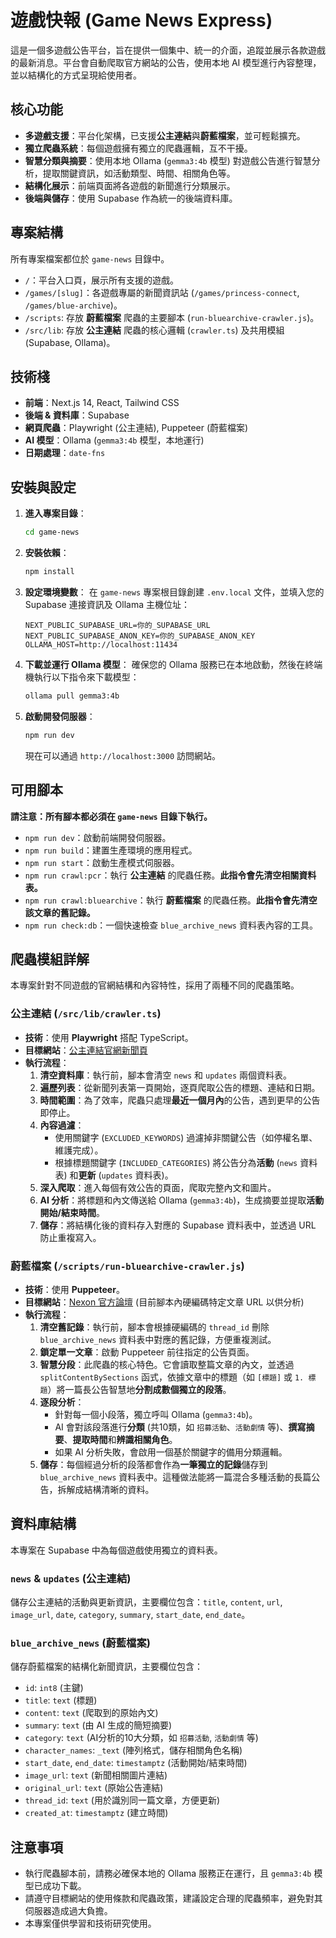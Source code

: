 # 遊戲快報 (Game News Express)

這是一個多遊戲公告平台，旨在提供一個集中、統一的介面，追蹤並展示各款遊戲的最新消息。平台會自動爬取官方網站的公告，使用本地 AI 模型進行內容整理，並以結構化的方式呈現給使用者。

## 核心功能

-   **多遊戲支援**：平台化架構，已支援**公主連結**與**蔚藍檔案**，並可輕鬆擴充。
-   **獨立爬蟲系統**：每個遊戲擁有獨立的爬蟲邏輯，互不干擾。
-   **智慧分類與摘要**：使用本地 Ollama (`gemma3:4b` 模型) 對遊戲公告進行智慧分析，提取關鍵資訊，如活動類型、時間、相關角色等。
-   **結構化展示**：前端頁面將各遊戲的新聞進行分類展示。
-   **後端與儲存**：使用 Supabase 作為統一的後端資料庫。

## 專案結構

所有專案檔案都位於 `game-news` 目錄中。

-   `/`：平台入口頁，展示所有支援的遊戲。
-   `/games/[slug]`：各遊戲專屬的新聞資訊站 (`/games/princess-connect`, `/games/blue-archive`)。
-   `/scripts`: 存放 **蔚藍檔案** 爬蟲的主要腳本 (`run-bluearchive-crawler.js`)。
-   `/src/lib`: 存放 **公主連結** 爬蟲的核心邏輯 (`crawler.ts`) 及共用模組 (Supabase, Ollama)。

## 技術棧

-   **前端**：Next.js 14, React, Tailwind CSS
-   **後端 & 資料庫**：Supabase
-   **網頁爬蟲**：Playwright (公主連結), Puppeteer (蔚藍檔案)
-   **AI 模型**：Ollama (`gemma3:4b` 模型，本地運行)
-   **日期處理**：`date-fns`

## 安裝與設定

1.  **進入專案目錄**：
    ```bash
    cd game-news
    ```

2.  **安裝依賴**：
    ```bash
    npm install
    ```

3.  **設定環境變數**：
    在 `game-news` 專案根目錄創建 `.env.local` 文件，並填入您的 Supabase 連接資訊及 Ollama 主機位址：
    ```
    NEXT_PUBLIC_SUPABASE_URL=你的_SUPABASE_URL
    NEXT_PUBLIC_SUPABASE_ANON_KEY=你的_SUPABASE_ANON_KEY
    OLLAMA_HOST=http://localhost:11434
    ```

4.  **下載並運行 Ollama 模型**：
    確保您的 Ollama 服務已在本地啟動，然後在終端機執行以下指令來下載模型：
    ```bash
    ollama pull gemma3:4b
    ```

5.  **啟動開發伺服器**：
    ```bash
    npm run dev
    ```
    現在可以通過 `http://localhost:3000` 訪問網站。

## 可用腳本

**請注意：所有腳本都必須在 `game-news` 目錄下執行。**

-   `npm run dev`：啟動前端開發伺服器。
-   `npm run build`：建置生產環境的應用程式。
-   `npm run start`：啟動生產模式伺服器。
-   `npm run crawl:pcr`：執行 **公主連結** 的爬蟲任務。**此指令會先清空相關資料表。**
-   `npm run crawl:bluearchive`：執行 **蔚藍檔案** 的爬蟲任務。**此指令會先清空該文章的舊記錄。**
-   `npm run check:db`：一個快速檢查 `blue_archive_news` 資料表內容的工具。

## 爬蟲模組詳解

本專案針對不同遊戲的官網結構和內容特性，採用了兩種不同的爬蟲策略。

### 公主連結 (`/src/lib/crawler.ts`)

-   **技術**：使用 **Playwright** 搭配 TypeScript。
-   **目標網站**：[公主連結官網新聞頁](https://www.princessconnect.so-net.tw/news)
-   **執行流程**：
    1.  **清空資料庫**：執行前，腳本會清空 `news` 和 `updates` 兩個資料表。
    2.  **遍歷列表**：從新聞列表第一頁開始，逐頁爬取公告的標題、連結和日期。
    3.  **時間範圍**：為了效率，爬蟲只處理**最近一個月內**的公告，遇到更早的公告即停止。
    4.  **內容過濾**：
        -   使用關鍵字 (`EXCLUDED_KEYWORDS`) 過濾掉非關鍵公告（如停權名單、維護完成）。
        -   根據標題關鍵字 (`INCLUDED_CATEGORIES`) 將公告分為**活動** (`news` 資料表) 和**更新** (`updates` 資料表)。
    5.  **深入爬取**：進入每個有效公告的頁面，爬取完整內文和圖片。
    6.  **AI 分析**：將標題和內文傳送給 Ollama (`gemma3:4b`)，生成摘要並提取**活動開始/結束時間**。
    7.  **儲存**：將結構化後的資料存入對應的 Supabase 資料表中，並透過 URL 防止重複寫入。

### 蔚藍檔案 (`/scripts/run-bluearchive-crawler.js`)

-   **技術**：使用 **Puppeteer**。
-   **目標網站**：[Nexon 官方論壇](https://forum.nexon.com/bluearchiveTW) (目前腳本內硬編碼特定文章 URL 以供分析)
-   **執行流程**：
    1.  **清空舊記錄**：執行前，腳本會根據硬編碼的 `thread_id` 刪除 `blue_archive_news` 資料表中對應的舊記錄，方便重複測試。
    2.  **鎖定單一文章**：啟動 Puppeteer 前往指定的公告頁面。
    3.  **智慧分段**：此爬蟲的核心特色。它會讀取整篇文章的內文，並透過 `splitContentBySections` 函式，依據文章中的標題（如 `[標題]` 或 `1. 標題`）將一篇長公告智慧地**分割成數個獨立的段落**。
    4.  **逐段分析**：
        -   針對每一個小段落，獨立呼叫 Ollama (`gemma3:4b`)。
        -   AI 會對該段落進行**分類** (共10類，如 `招募活動`、`活動劇情` 等)、**撰寫摘要**、**提取時間**和**辨識相關角色**。
        -   如果 AI 分析失敗，會啟用一個基於關鍵字的備用分類邏輯。
    5.  **儲存**：每個經過分析的段落都會作為**一筆獨立的記錄**儲存到 `blue_archive_news` 資料表中。這種做法能將一篇混合多種活動的長篇公告，拆解成結構清晰的資料。

## 資料庫結構

本專案在 Supabase 中為每個遊戲使用獨立的資料表。

### `news` & `updates` (公主連結)

儲存公主連結的活動與更新資訊，主要欄位包含：`title`, `content`, `url`, `image_url`, `date`, `category`, `summary`, `start_date`, `end_date`。

### `blue_archive_news` (蔚藍檔案)

儲存蔚藍檔案的結構化新聞資訊，主要欄位包含：

-   `id`: `int8` (主鍵)
-   `title`: `text` (標題)
-   `content`: `text` (爬取到的原始內文)
-   `summary`: `text` (由 AI 生成的簡短摘要)
-   `category`: `text` (AI分析的10大分類，如 `招募活動`, `活動劇情` 等)
-   `character_names`: `_text` (陣列格式，儲存相關角色名稱)
-   `start_date`, `end_date`: `timestamptz` (活動開始/結束時間)
-   `image_url`: `text` (新聞相關圖片連結)
-   `original_url`: `text` (原始公告連結)
-   `thread_id`: `text` (用於識別同一篇文章，方便更新)
-   `created_at`: `timestamptz` (建立時間)

## 注意事項

-   執行爬蟲腳本前，請務必確保本地的 Ollama 服務正在運行，且 `gemma3:4b` 模型已成功下載。
-   請遵守目標網站的使用條款和爬蟲政策，建議設定合理的爬蟲頻率，避免對其伺服器造成過大負擔。
-   本專案僅供學習和技術研究使用。 